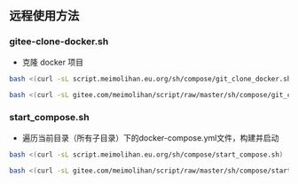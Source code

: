 ## 远程使用方法

### gitee-clone-docker.sh

- 克隆 docker 项目

```bash
bash <(curl -sL script.meimolihan.eu.org/sh/compose/git_clone_docker.sh)
```

```bash
bash <(curl -sL gitee.com/meimolihan/script/raw/master/sh/compose/git_clone_docker.sh)
```


### start_compose.sh

- 遍历当前目录（所有子目录）下的docker-compose.yml文件，构建并启动

```bash
bash <(curl -sL script.meimolihan.eu.org/sh/compose/start_compose.sh)
```

```bash
bash <(curl -sL gitee.com/meimolihan/script/raw/master/sh/compose/start_compose.sh)
```

